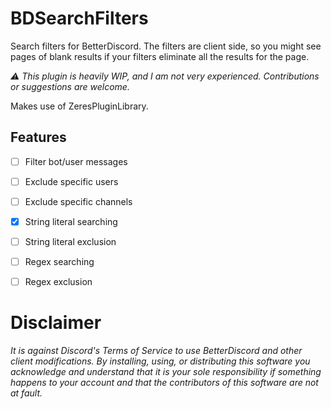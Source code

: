 # BDSearchFilters
Search filters for BetterDiscord. The filters are client side, so you might see pages of blank results if your filters eliminate all the results for the page.

*:warning: This plugin is heavily WIP, and I am not very experienced. Contributions or suggestions are welcome.*

Makes use of ZeresPluginLibrary.

## Features
- [ ] Filter bot/user messages
- [ ] Exclude specific users
- [ ] Exclude specific channels
- [x] String literal searching
- [ ] String literal exclusion
- [ ] Regex searching
- [ ] Regex exclusion


# Disclaimer
*It is against Discord's Terms of Service to use BetterDiscord and other client modifications. By installing, using, or distributing this software you acknowledge and understand that it is your sole responsibility if something happens to your account and that the contributors of this software are not at fault.*

